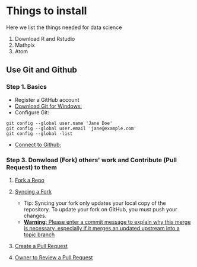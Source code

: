 # Things to install

Here we list the things needed for data science

1. Download R and Rstudio
2. Mathpix
3. Atom

## Use Git and Github

### Step 1. Basics
  
  - Register a GitHub account
  - [Download Git for Windows:](https://happygitwithr.com/install-git.html#install-git-windows)
  - Configure Git:

  ```
  git config --global user.name 'Jane Doe'
  git config --global user.email 'jane@example.com'
  git config --global -list
  ```

  - [Connect to Github:](https://happygitwithr.com/push-pull-github.html#push-pull-github)
  
### Step 3. Donwload (Fork) others' work and Contribute (Pull Request) to them 

1. [Fork a Repo](https://help.github.com/en/github/getting-started-with-github/fork-a-repo#fork-an-example-repository)

2. [Syncing a Fork]( https://help.github.com/en/github/collaborating-with-issues-and-pull-requests/syncing-a-fork)

   - Tip: Syncing your fork only updates your local copy of the repository. To update your fork on GitHub, you must push your changes.
   - [**Warning:** Please enter a commit message to explain why this merge is necessary, especially if it merges an updated upstream into a topic branch](https://stackoverflow.com/questions/19085807/please-enter-a-commit-message-to-explain-why-this-merge-is-necessary-especially)
   
3. [Create a Pull Request](https://help.github.com/en/github/collaborating-with-issues-and-pull-requests/creating-a-pull-request-from-a-fork)

4. [Owner to Review a Pull Request](https://help.github.com/en/github/collaborating-with-issues-and-pull-requests/reviewing-proposed-changes-in-a-pull-request)





